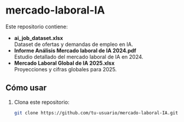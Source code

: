 # mercado-laboral-IA
Este repositorio contiene:

- **ai_job_dataset.xlsx**  
  Dataset de ofertas y demandas de empleo en IA.
- **Informe Análisis Mercado laboral de IA 2024.pdf**  
  Estudio detallado del mercado laboral de IA en 2024.
- **Mercado Laboral Global de IA 2025.xlsx**  
  Proyecciones y cifras globales para 2025.

## Cómo usar

1. Clona este repositorio:  
   ```bash
   git clone https://github.com/tu-usuario/mercado-laboral-IA.git
